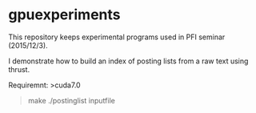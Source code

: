 # gpuexperiments

This repository keeps experimental programs used in PFI seminar (2015/12/3).

I demonstrate how to build an index of posting lists from a raw text using thrust.

Requiremnt: >cuda7.0

>make
>./postinglist inputfile

